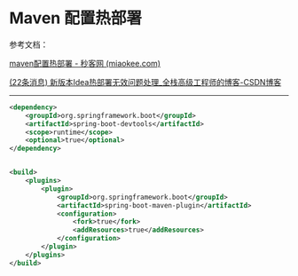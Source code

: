 # Maven 配置热部署

参考文档：

[maven配置热部署 - 秒客网 (miaokee.com)](https://www.miaokee.com/397644.html)

[(22条消息) 新版本Idea热部署无效问题处理_全栈高级工程师的博客-CSDN博客](https://blog.csdn.net/weixin_43837268/article/details/128541815)

---

```xml
<dependency>
    <groupId>org.springframework.boot</groupId>
    <artifactId>spring-boot-devtools</artifactId>
    <scope>runtime</scope>
    <optional>true</optional>
</dependency>


<build>
    <plugins>
        <plugin>
            <groupId>org.springframework.boot</groupId>
            <artifactId>spring-boot-maven-plugin</artifactId>
            <configuration>
                <fork>true</fork>
                <addResources>true</addResources>
            </configuration>
        </plugin>
    </plugins>
</build>
```

‍
